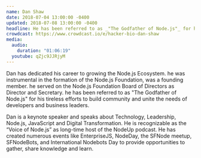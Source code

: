 ```yaml
---
name: Dan Shaw
date: 2018-07-04 13:00:00 -0400
updated: 2018-07-08 13:00:00 -0400
headline: He has been referred to as _"The Godfather of Node.js"_ for his tireless efforts to build community and unite the needs of developers and business leaders
crowdcast: https://www.crowdcast.io/e/hacker-bio-dan-shaw
media:
  audio:
    duration: "01:06:19"
  youtube: qZjc9JJRjyM
---
```


Dan has dedicated his career to growing the Node.js Ecosystem. he was instrumental in the formation of the Node.js Foundation, was a founding member. he served on the Node.js Foundation Board of Directors as Director and Secretary. he has been referred to as "The Godfather of Node.js" for his tireless efforts to build community and unite the needs of developers and business leaders.

Dan is a keynote speaker and speaks about Technology, Leadership, Node.js, JavaScript and Digital Transformation. He is recognizable as the “Voice of Node.js” as long-time host of the NodeUp podcast. He has created numerous events like EnterpriseJS, NodeDay, the SFNode meetup, SFNodeBots, and International Nodebots Day to provide opportunities to gather, share knowledge and learn.
